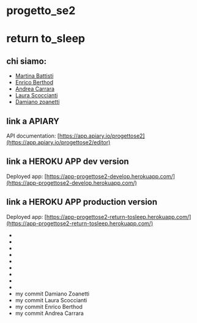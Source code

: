 # progetto_se2
# return to_sleep

## chi siamo:
* [Martina Battisti](https://github.com/martina-battisti)
* [Enrico Berthod](https://github.com/enricoberthod)
* [Andrea Carrara](https://github.com/andreacar)
* [Laura Scoccianti](https://github.com/laurascotch)
* [Damiano zoanetti](https://github.com/damianozoanetti)


## link a APIARY
API documentation: [https://app.apiary.io/progettose2](https://app.apiary.io/progettose2/editor)

## link a HEROKU APP dev version
Deployed app: [https://app-progettose2-develop.herokuapp.com/](https://app-progettose2-develop.herokuapp.com/)

## link a HEROKU APP production version
Deployed app: [https://app-progettose2-return-tosleep.herokuapp.com/](https://app-progettose2-return-tosleep.herokuapp.com/)


* 
* 
* 
* 
* 
* 
* 
* 
* 
* my commit Damiano Zoanetti
* my commit Laura Scoccianti
* my commit Enrico Berthod
* my commit Andrea Carrara
